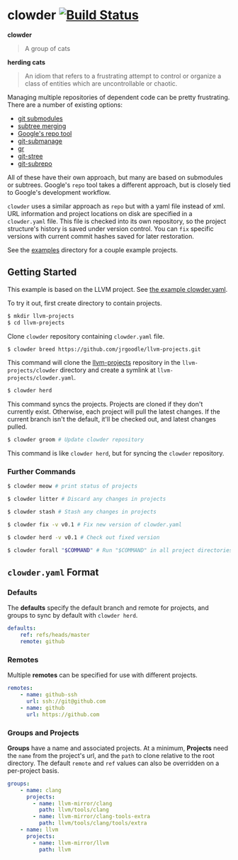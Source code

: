 # clowder [![Build Status](https://travis-ci.org/JrGoodle/clowder.svg)](https://travis-ci.org/JrGoodle/clowder)

**clowder**  
> A group of cats

**herding cats**  
> An idiom that refers to a frustrating attempt to control or organize a class of entities which are uncontrollable or chaotic.

Managing multiple repositories of dependent code can be pretty frustrating. There are a number of existing options:

- [git submodules](https://git-scm.com/book/en/v2/Git-Tools-Submodules)
- [subtree merging](https://git-scm.com/book/en/v1/Git-Tools-Subtree-Merging)
- [Google's repo tool](https://code.google.com/p/git-repo/)
- [git-submanage](https://github.com/idbrii/git-submanage)
- [gr](https://github.com/mixu/gr)
- [git-stree](https://github.com/tdd/git-stree)
- [git-subrepo](https://github.com/ingydotnet/git-subrepo)

All of these have their own approach, but many are based on submodules or subtrees.
Google's `repo` tool takes a different approach, but is closely tied to Google's development workflow.

`clowder` uses a similar approach as `repo` but with a yaml file instead of xml.
URL information and project locations on disk are specified in a `clowder.yaml` file.
This file is checked into its own repository, so the project structure's history is saved under version control.
You can `fix` specific versions with current commit hashes saved for later restoration.

See the [examples](https://github.com/JrGoodle/clowder/tree/master/examples) directory for a couple example projects.

## Getting Started

This example is based on the LLVM project. See [the example clowder.yaml](https://github.com/JrGoodle/llvm-projects/blob/master/clowder.yaml).

To try it out, first create directory to contain projects.

```bash
$ mkdir llvm-projects
$ cd llvm-projects
```

Clone `clowder` repository containing `clowder.yaml` file.

```bash
$ clowder breed https://github.com/jrgoodle/llvm-projects.git
```

This command will clone the [llvm-projects](https://github.com/jrgoodle/llvm-projects.git) repository in the `llvm-projects/clowder` directory and create a symlink at `llvm-projects/clowder.yaml`.

```bash
$ clowder herd
```

This command syncs the projects. Projects are cloned if they don't currently exist. Otherwise, each project will pull the latest changes. If the current branch isn't the default, it'll be checked out, and latest changes pulled.

```bash
$ clowder groom # Update clowder repository
```

This command is like `clowder herd`, but for syncing the `clowder` repository.

### Further Commands

```bash
$ clowder meow # print status of projects
```

```bash
$ clowder litter # Discard any changes in projects
```

```bash
$ clowder stash # Stash any changes in projects
```

```bash
$ clowder fix -v v0.1 # Fix new version of clowder.yaml
```

```bash
$ clowder herd -v v0.1 # Check out fixed version
```

```bash
$ clowder forall "$COMMAND" # Run "$COMMAND" in all project directories
```

## `clowder.yaml` Format

### Defaults

The **defaults** specify the default branch and remote for projects, and groups to sync by default with `clowder herd`.

```yaml
defaults:
    ref: refs/heads/master
    remote: github
```

### Remotes

Multiple **remotes** can be specified for use with different projects.

```yaml
remotes:
    - name: github-ssh
      url: ssh://git@github.com
    - name: github
      url: https://github.com
```

### Groups and Projects

**Groups** have a name and associated projects.
At a minimum, **Projects** need the `name` from the project's url, and the `path` to clone relative to the root directory.
The default `remote` and `ref` values can also be overridden on a per-project basis.

```yaml
groups:
    - name: clang
      projects:
        - name: llvm-mirror/clang
          path: llvm/tools/clang
        - name: llvm-mirror/clang-tools-extra
          path: llvm/tools/clang/tools/extra
    - name: llvm
      projects:
        - name: llvm-mirror/llvm
          path: llvm
```
